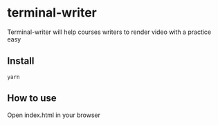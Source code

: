 # terminal-writer
Terminal-writer will help courses writers to render video with a practice easy

## Install

`yarn`

## How to use

Open index.html in your browser
